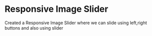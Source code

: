 # Responsive Image Slider
 Created a Responsive Image Slider where we can slide using left,right buttons and also using slider

